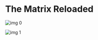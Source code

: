 # The Matrix Reloaded

![img 0](https://i.imgur.com/FJ10kNh.jpg)

![img 1](https://i.imgur.com/Z6OVMqY.jpg)

